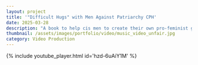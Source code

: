 ```yaml
---
layout: project
title: '"Difficult Hugs" with Men Against Patriarchy CPH'
date: 2025-03-28
description: "A book to help cis men to create their own pro-feminist groups."
thumbnail: /assets/images/portfolio/video/music_video_unfair.jpg
category: Video Production
---
```


{% include youtube_player.html id='hzd-6uAiY1M' %}
